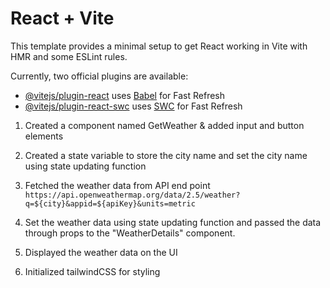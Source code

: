 # React + Vite

This template provides a minimal setup to get React working in Vite with HMR and some ESLint rules.

Currently, two official plugins are available:

- [@vitejs/plugin-react](https://github.com/vitejs/vite-plugin-react/blob/main/packages/plugin-react/README.md) uses [Babel](https://babeljs.io/) for Fast Refresh
- [@vitejs/plugin-react-swc](https://github.com/vitejs/vite-plugin-react-swc) uses [SWC](https://swc.rs/) for Fast Refresh

1. Created a component named GetWeather & added input and button elements

2. Created a state variable to store the city name and set the city name using state updating function

3. Fetched the weather data from API end point `https://api.openweathermap.org/data/2.5/weather?q=${city}&appid=${apiKey}&units=metric`

4. Set the weather data using state updating function and passed the data through props to the "WeatherDetails" component.

5. Displayed the weather data on the UI

6. Initialized tailwindCSS for styling
